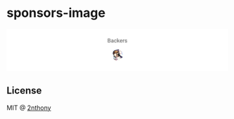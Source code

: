 # sponsors-image

[![sponsors](./sponsors.svg)](https://github.com/sponsors/2nthony)

## License

MIT @ [2nthony](https://github.com/2nthony)

